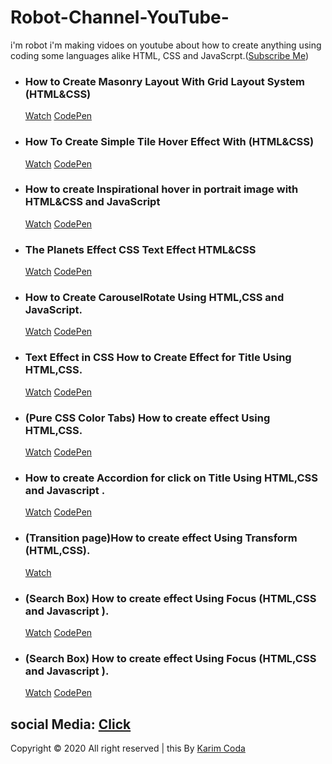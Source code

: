 # Robot-Channel-YouTube-
i'm robot i'm making vidoes on youtube about how to create anything using coding some languages alike HTML, CSS and JavaScrpt.(<a href="https://www.youtube.com/channel/UC4K13feyvHML3JU5G6slgYw">Subscribe Me</a>) <br/> 

<ul>
  <li>
    <h3>How to Create Masonry Layout With Grid Layout System (HTML&CSS)</h3>
    <a href="https://www.youtube.com/watch?v=NFhXVnoT1a0&list=PLXdJCw6-rp7nIqS6wigK5eebXQwFyPhTY">Watch</a>
    <a href="https://codepen.io/karim-coda/pen/poJQGQZ">CodePen</a>
  </li>
  <li>
    <h3>How To Create Simple Tile Hover Effect With (HTML&CSS)</h3>
    <a href="https://www.youtube.com/watch?v=n_qjUyDGnm0&list=PLXdJCw6-rp7nIqS6wigK5eebXQwFyPhTY&index=2">Watch</a>
    <a href="https://codepen.io/karim-coda/pen/GRJwzYN">CodePen</a>
  </li>
  <li>
    <h3>How to create Inspirational hover in portrait image with HTML&CSS and JavaScript</h3>
    <a href="https://www.youtube.com/watch?v=PeC1U3aGOk4&list=PLXdJCw6-rp7nIqS6wigK5eebXQwFyPhTY&index=3">Watch</a>
    <a href="https://codepen.io/karim-coda/pen/PoqxVdp">CodePen</a>
  </li>
  <li>
    <h3>The Planets Effect CSS Text Effect HTML&CSS</h3>
    <a href="https://www.youtube.com/watch?v=xcw1m2Xltao&list=PLXdJCw6-rp7nIqS6wigK5eebXQwFyPhTY&index=4">Watch</a>
    <a href="https://codepen.io/karim-coda/pen/qBdQgyW">CodePen</a>
  </li>
  <li>
    <h3>How to Create CarouselRotate Using HTML,CSS and JavaScript.</h3>
    <a href="https://www.youtube.com/watch?v=tzXgbprKsP8&list=PLXdJCw6-rp7nIqS6wigK5eebXQwFyPhTY&index=5">Watch</a>
    <a href="https://codepen.io/karim-coda/pen/YzXRBvy">CodePen</a>
  </li>
  <li>
    <h3>Text Effect in CSS How to Create Effect for Title Using HTML,CSS.</h3>
    <a href="https://www.youtube.com/watch?v=o1EqW3XCwuc&list=PLXdJCw6-rp7nIqS6wigK5eebXQwFyPhTY&index=6">Watch</a>
    <a href="https://codepen.io/karim-coda/pen/KKprJoo">CodePen</a>
  </li>
  <li>
    <h3>(Pure CSS Color Tabs) How to create effect Using HTML,CSS.</h3>
    <a href="https://www.youtube.com/watch?v=RBD8X_vMRF8&list=PLXdJCw6-rp7nIqS6wigK5eebXQwFyPhTY&index=7">Watch</a>
    <a href="https://codepen.io/karim-coda/pen/OJVaBzW">CodePen</a>
  </li>
  <li>
    <h3>How to create Accordion for click on Title Using HTML,CSS and Javascript .</h3>
    <a href="https://www.youtube.com/watch?v=geUCF51cLg0&list=PLXdJCw6-rp7nIqS6wigK5eebXQwFyPhTY&index=8">Watch</a>
    <a href="https://codepen.io/karim-coda/pen/MWwzKqv">CodePen</a>
  </li>
  <li>
    <h3>(Transition page)How to create effect Using Transform (HTML,CSS).</h3>
    <a href="https://www.youtube.com/watch?v=zWCistU2jys&list=PLXdJCw6-rp7nIqS6wigK5eebXQwFyPhTY&index=9">Watch</a>
  </li>
  <li>
    <h3>(Search Box) How to create effect Using Focus (HTML,CSS and Javascript ).</h3>
    <a href="https://www.youtube.com/watch?v=rnjpC4AZZZQ&list=PLXdJCw6-rp7nIqS6wigK5eebXQwFyPhTY&index=10">Watch</a>
    <a href="https://codepen.io/karim-coda/pen/rNVoPMJ">CodePen</a>
  </li>
  <li>
    <h3>(Search Box) How to create effect Using Focus (HTML,CSS and Javascript ).</h3>
    <a href="https://www.youtube.com/watch?v=PchUAUpQk-4&t=2s&list=PLXdJCw6-rp7nIqS6wigK5eebXQwFyPhTY&index=11">Watch</a>
    <a href="https://codepen.io/karim-coda/pen/KKpJVmP">CodePen</a>
  </li>
</ul>


## social Media: <a href="https://linktr.ee/karimcoda2">Click</a>




Copyright &copy; 2020 All right reserved | this By <a href="https://www.instagram.com/karimcoda">Karim Coda</a>

